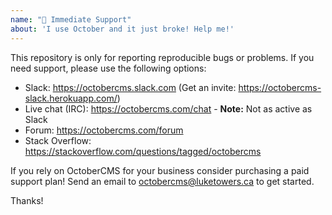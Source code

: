 ```yaml
---
name: "🚨 Immediate Support"
about: 'I use October and it just broke! Help me!'
---
```


This repository is only for reporting reproducible bugs or problems. If you need support, please use the following options:

- Slack: https://octobercms.slack.com (Get an invite: https://octobercms-slack.herokuapp.com/)
- Live chat (IRC): https://octobercms.com/chat - **Note:** Not as active as Slack
- Forum: https://octobercms.com/forum
- Stack Overflow: https://stackoverflow.com/questions/tagged/octobercms

If you rely on OctoberCMS for your business consider purchasing a paid support plan! Send an email to octobercms@luketowers.ca to get started.

Thanks!